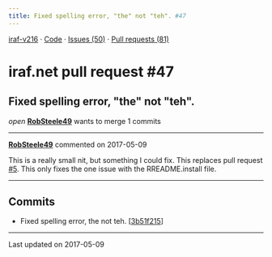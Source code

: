 ```yaml
---
title: Fixed spelling error, "the" not "teh". #47
---
```


[iraf-v216](/iraf-v216) · [Code](https://github.com/iraf-community/iraf/tree/iraf-v216) · [Issues (50)](/iraf-v216/issues) · [Pull requests (81)](/iraf-v216/issues/pulls)

# iraf.net pull request #47
## Fixed spelling error, "the" not "teh".
*open* **[RobSteele49](https://github.com/RobSteele49)** wants to merge 1 commits

- - - -

**[RobSteele49](https://github.com/RobSteele49)** commented on 2017-05-09

This is a really small nit, but something I could fix. This replaces pull request [#5](https://iraf-community.github.io/iraf-v216/issues/5). This only fixes the one issue with the RREADME.install file.
- - - -

## Commits

* Fixed spelling error, the not teh. [[3b51f215](https://github.com/iraf-community/iraf/commit/3b51f21555ebd89008e593c1afb56a5866647a86)]

- - - -

Last updated on 2017-05-09
